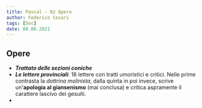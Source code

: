 ```yaml
---
title: Pascal - 02 Opere
author: Federico Cesari
tags: [Doc]
date: 00.00.2021
---
```

## Opere
- ***Trattato delle sezioni coniche***
- ***Le lettere provinciali***: 18 lettere con tratti umoristici e critici. Nelle prime contrasta la *dottrina molinista*, dalla quinta in poi invece, scrive un'**apologia al giansenismo** (mai conclusa) e critica aspramente il carattere lascivo dei gesuiti.
- 